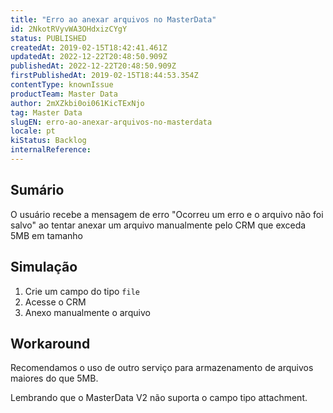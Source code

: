 ```yaml
---
title: "Erro ao anexar arquivos no MasterData"
id: 2NkotRVyvWA3OHdxizCYgY
status: PUBLISHED
createdAt: 2019-02-15T18:42:41.461Z
updatedAt: 2022-12-22T20:48:50.909Z
publishedAt: 2022-12-22T20:48:50.909Z
firstPublishedAt: 2019-02-15T18:44:53.354Z
contentType: knownIssue
productTeam: Master Data
author: 2mXZkbi0oi061KicTExNjo
tag: Master Data
slugEN: erro-ao-anexar-arquivos-no-masterdata
locale: pt
kiStatus: Backlog
internalReference: 
---
```


## Sumário

O usuário recebe a mensagem de erro "Ocorreu um erro e o arquivo não foi salvo" ao tentar anexar um arquivo manualmente pelo CRM que exceda 5MB em tamanho


## Simulação

1. Crie um campo do tipo `file`
2. Acesse o CRM
3. Anexo manualmente o arquivo

## Workaround

Recomendamos o uso de outro serviço para armazenamento de arquivos maiores do que 5MB.

Lembrando que o MasterData V2 não suporta o campo tipo attachment.

